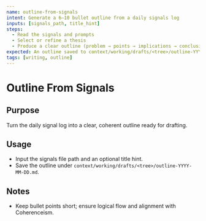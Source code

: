 ```yaml
---
name: outline-from-signals
intent: Generate a 6–10 bullet outline from a daily signals log
inputs: [signals_path, title_hint]
steps:
  - Read the signals and prompts
  - Select or refine a thesis
  - Produce a clear outline (problem → points → implications → conclusion)
expected: An outline saved to context/working/drafts/<tree>/outline-YYYY-MM-DD.md
tags: [writing, outline]
---
```


# Outline From Signals

## Purpose
Turn the daily signal log into a clear, coherent outline ready for drafting.

## Usage
- Input the signals file path and an optional title hint.
- Save the outline under `context/working/drafts/<tree>/outline-YYYY-MM-DD.md`.

## Notes
- Keep bullet points short; ensure logical flow and alignment with Coherenceism.
